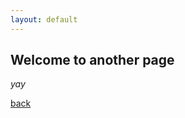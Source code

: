 ```yaml
---
layout: default
---
```


## Welcome to another page

_yay_

[back](https://sunyata000.github.io/index.html)
